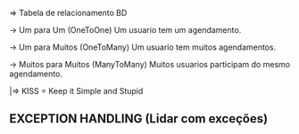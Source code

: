 => Tabela de relacionamento BD

-> Um para Um (OneToOne)
  Um usuario tem um agendamento.

-> Um para Muitos (OneToMany)
  Um usuario tem muitos agendamentos.

-> Muitos para Muitos (ManyToMany)
  Muitos usuarios participam do mesmo agendamento.


|=> KISS = Keep it Simple and Stupid


## EXCEPTION HANDLING (Lidar com exceções)

